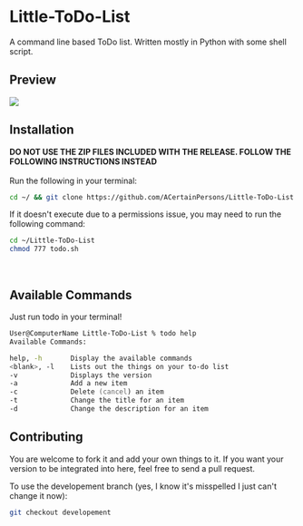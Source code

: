 # Little-ToDo-List
A command line based ToDo list. Written mostly in Python with some shell script.

## Preview
<img src="https://acertainpersons.github.io/omg_its_img!/sample1.png">

<br>

## Installation

**DO NOT USE THE ZIP FILES INCLUDED WITH THE RELEASE. FOLLOW THE FOLLOWING INSTRUCTIONS INSTEAD**\
\
Run the following in your terminal:  
```zsh
cd ~/ && git clone https://github.com/ACertainPersons/Little-ToDo-List.git && sudo touch ~/.zshenv && echo "alias todo=~/Little-ToDo-List/todo.sh" >> ~/.zshenv && cd Little-ToDo-List && touch data.txt && echo "Use todo -a to write in a new item" >> data.txt 
```

If it doesn't execute due to a permissions issue, you may need to run the following command:
```zsh
cd ~/Little-ToDo-List
chmod 777 todo.sh
```

<br>

## Available Commands

Just run todo in your terminal!

```zsh
User@ComputerName Little-ToDo-List % todo help  
Available Commands:

help, -h       Display the available commands
<blank>, -l    Lists out the things on your to-do list
-v             Displays the version
-a             Add a new item
-c             Delete (cancel) an item
-t             Change the title for an item
-d             Change the description for an item

```

## Contributing

You are welcome to fork it and add your own things to it. If you want your version to be integrated into here, feel free to send a pull request.

To use the developement branch (yes, I know it's misspelled I just can't change it now):
```zsh
git checkout developement
```
